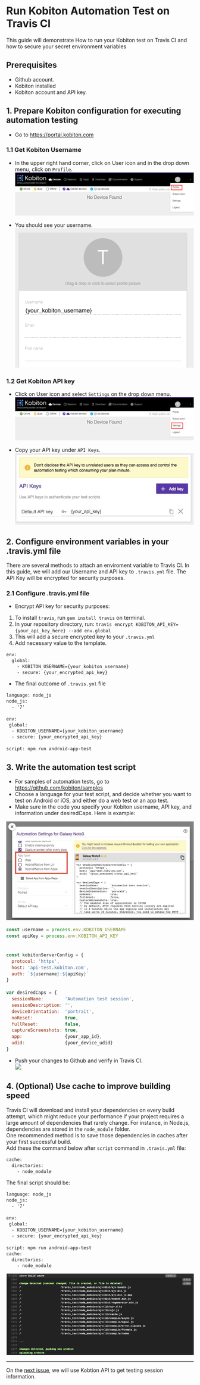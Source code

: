 # Run Kobiton Automation Test on Travis CI
This guide will demonstrate How to run your Kobiton test on Travis CI and how to secure your secret environment variables

## Prerequisites
  - Github account.
  - Kobiton installed
  - Kobiton account and API key.

## 1. Prepare Kobiton configuration for executing automation testing
  - Go to https://portal.kobiton.com

### 1.1 Get Kobiton Username
  - In the upper right hand corner, click on User icon and in the drop down menu, click on `Profile`.  
![](assets/2_kobiton_profile.jpg)

  - You should see your username.  
![](assets/2_kobiton_username.jpg)

### 1.2 Get Kobiton API key
  - Click on User icon and select `Settings` on the drop down menu.
![](assets/2_kobiton_profile_2.jpg)  

  - Copy your API key under `API Keys`.  
![](assets/2_kobiton_apikey.jpg)

## 2. Configure environment variables in your .travis.yml file
There are several methods to attach an enviroment variable to Travis CI.
In this guide, we will add our Username and API key to `.travis.yml` file. The API Key will be encrypted for security purposes.

### 2.1 Configure .travis.yml file
- Encrypt API key for security purposes:
  
1. To install `travis`, run `gem install travis` on terminal.
2. In your repository directory, run:
    `travis encrypt KOBITON_API_KEY={your_api_key_here} --add env.global`
3. This will add a secure encrypted key to your `.travis.yml`
4. Add necessary value to the template.
  
```
env:
  global:
    - KOBITON_USERNAME={your_kobiton_username}
    - secure: {your_encrypted_api_key}
```

- The final outcome of `.travis.yml` file
```
language: node_js
node_js:
  - '7'

env:  
 global:
  - KOBITON_USERNAME={your_kobiton_username}
  - secure: {your_encrypted_api_key}

script: npm run android-app-test
```

## 3. Write the automation test script
- For samples of automation tests, go to https://github.com/kobiton/samples
- Choose a language for your test script, and decide whether you want to test on Android or iOS, and either do a web test or an app test. 
- Make sure in the code you specify your Kobiton username, API key, and information under desiredCaps. Here is example:
  
![](assets/2_kobiton_device.jpg)

```javascript
const username = process.env.KOBITON_USERNAME
const apiKey = process.env.KOBITON_API_KEY


const kobitonServerConfig = {
  protocol: 'https',
  host: 'api-test.kobiton.com',
  auth: `${username}:${apiKey}`
}

var desiredCaps = {
  sessionName:        'Automation test session',
  sessionDescription: '', 
  deviceOrientation:  'portrait',  
  noReset:            true,
  fullReset:          false, 
  captureScreenshots: true,
  app:                {your_app_id}, 
  udid:               {your_device_udid}
}
```

- Push your changes to Github and verify in Travis CI.  
![](2_travis_env.jpg)  

## 4. (Optional) Use cache to improve building speed
Travis CI will download and install your dependencies on every build attempt, which might reduce your performance if your project requires a large amount of dependencies that rarely change. For instance, in Node.js, dependencies are stored in the `node_module` folder.  
One recommended method is to save those dependencies in caches after your first successful build.  
Add these the command below after `script` command in `.travis.yml` file:  

```
cache:
  directories:
    - node_module
```
The final script should be:
```
language: node_js
node_js:
  - '7'

env:  
 global:
  - KOBITON_USERNAME={your_kobiton_username}
  - secure: {your_encrypted_api_key}

script: npm run android-app-test
cache:
  directories:
    - node_module
```

![](assets/2_travis_cache.jpg)

------
On the [next issue](3-get-session-info.md), we will use Kobtion API to get testing session information.

